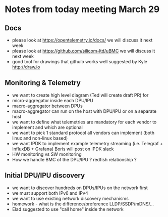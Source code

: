 # Notes from today meeting March 29

## Docs
- please look at https://opentelemetry.io/docs/ we will discuss it next week
- please look at https://github.com/silicom-ltd/uBMC we will discuss it next week
- good tool for drawings that githuib works well suggested by Kyle http://draw.io

## Monitoring & Telemetry
- we want to create high level diagram (Ted will create draft PR) for
- micro-aggregator inside each DPU/IPU
- macro-aggregator between DPUs
- macro-aggregator can run on the host with DPU/IPU or on a separate host
- we want to define what telemetries are mandatory for each vendor to implement and which are optional
- we want to pick 1 standard protocol all vendors can implement (both linux and non-linux based)
- we want IPDK to implement example telemetry streaming (i.e. Telegraf + InfluxDB + Grafana) Boris will post on IPDK slack
- HW monitoring vs SW monitoring
- How we handle BMC of the DPU/IPU ? redfish relationship ?

## Initial DPU/IPU discovery
- we want to discover hundreds on DPUs/IPUs on the network first
- we must support both IPv6 and IPv4
- we want to use existing network discovery mechanisms
- homework - what is the difference/preference LLDP/SSDP/mDNS/...
- Elad suggested to use "call home" inside the network